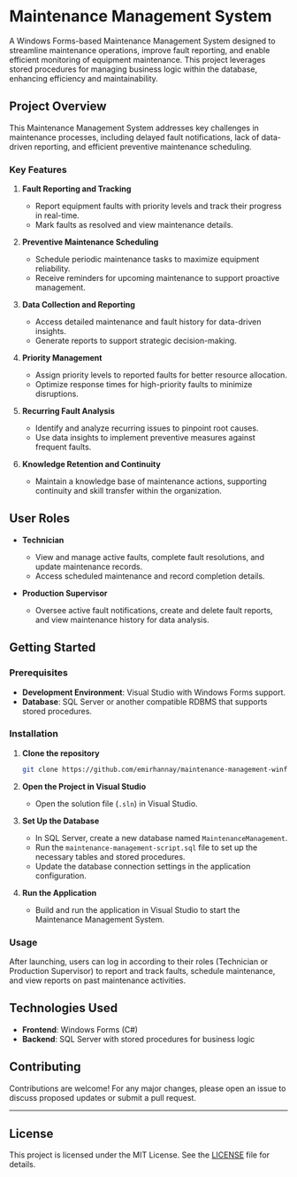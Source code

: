 
# Maintenance Management System

A Windows Forms-based Maintenance Management System designed to streamline maintenance operations, improve fault reporting, and enable efficient monitoring of equipment maintenance. This project leverages stored procedures for managing business logic within the database, enhancing efficiency and maintainability.

## Project Overview

This Maintenance Management System addresses key challenges in maintenance processes, including delayed fault notifications, lack of data-driven reporting, and efficient preventive maintenance scheduling.

### Key Features

1. **Fault Reporting and Tracking**
   - Report equipment faults with priority levels and track their progress in real-time.
   - Mark faults as resolved and view maintenance details.

2. **Preventive Maintenance Scheduling**
   - Schedule periodic maintenance tasks to maximize equipment reliability.
   - Receive reminders for upcoming maintenance to support proactive management.

3. **Data Collection and Reporting**
   - Access detailed maintenance and fault history for data-driven insights.
   - Generate reports to support strategic decision-making.

4. **Priority Management**
   - Assign priority levels to reported faults for better resource allocation.
   - Optimize response times for high-priority faults to minimize disruptions.

5. **Recurring Fault Analysis**
   - Identify and analyze recurring issues to pinpoint root causes.
   - Use data insights to implement preventive measures against frequent faults.

6. **Knowledge Retention and Continuity**
   - Maintain a knowledge base of maintenance actions, supporting continuity and skill transfer within the organization.

## User Roles

- **Technician**
  - View and manage active faults, complete fault resolutions, and update maintenance records.
  - Access scheduled maintenance and record completion details.

- **Production Supervisor**
  - Oversee active fault notifications, create and delete fault reports, and view maintenance history for data analysis.

## Getting Started

### Prerequisites

* **Development Environment**: Visual Studio with Windows Forms support.
* **Database**: SQL Server or another compatible RDBMS that supports stored procedures.

### Installation

1. **Clone the repository**
   ```bash
   git clone https://github.com/emirhannay/maintenance-management-winformApp
   ```

2. **Open the Project in Visual Studio**
   * Open the solution file (`.sln`) in Visual Studio.

3. **Set Up the Database**
   * In SQL Server, create a new database named `MaintenanceManagement`.
   * Run the `maintenance-management-script.sql` file to set up the necessary tables and stored procedures.
   * Update the database connection settings in the application configuration.

4. **Run the Application**
   * Build and run the application in Visual Studio to start the Maintenance Management System.

### Usage

After launching, users can log in according to their roles (Technician or Production Supervisor) to report and track faults, schedule maintenance, and view reports on past maintenance activities.

## Technologies Used

* **Frontend**: Windows Forms (C#)
* **Backend**: SQL Server with stored procedures for business logic

## Contributing

Contributions are welcome! For any major changes, please open an issue to discuss proposed updates or submit a pull request.

---

## License

This project is licensed under the MIT License. See the [LICENSE](./LICENSE) file for details.